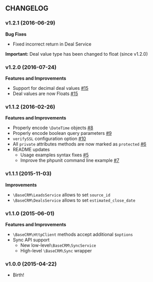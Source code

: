 ## CHANGELOG

### v1.2.1 (2016-06-29)

**Bug Fixes**
* Fixed incorrect return in Deal Service

**Important:** Deal value type has been changed to float (since v1.2.0)

### v1.2.0 (2016-07-24)

**Features and Improvements**

* Support for decimal deal values [#15](https://github.com/basecrm/basecrm-php/pull/15)
* Deal values are now Floats [#15](https://github.com/basecrm/basecrm-php/pull/15)

### v1.1.2 (2016-02-26)

**Features and Improvements**

* Properly encode `\DateTime` objects [#8](https://github.com/basecrm/basecrm-php/pull/8)
* Properly encode boolean query parameters [#9](https://github.com/basecrm/basecrm-php/pull/9)
* `verifySSL` configuration option [#10](https://github.com/basecrm/basecrm-php/pull/10)
* All `private` attributes methods are now marked as `protected` [#6](https://github.com/basecrm/basecrm-php/pull/6)
* README updates
  * Usage examples syntax fixes [#5](https://github.com/basecrm/basecrm-php/pull/5)
  * Improve the phpunit command line example [#7](https://github.com/basecrm/basecrm-php/pull/7)

### v1.1.1 (2015-11-03)

**Improvements**

* `\BaseCRM\LeadsService` allows to set `source_id`
* `\BaseCRM\DealsService` allows to set `estimated_close_date`

### v1.1.0 (2015-06-01)

**Features and Improvements**

* `\BaseCRM\HttpClient` methods accept additional `$options` 
* Sync API support
  * New low-level`\BaseCRM\SyncService`
  * High-level `\BaseCRM\Sync` wrapper

### v1.0.0 (2015-04-22)

* Birth!
